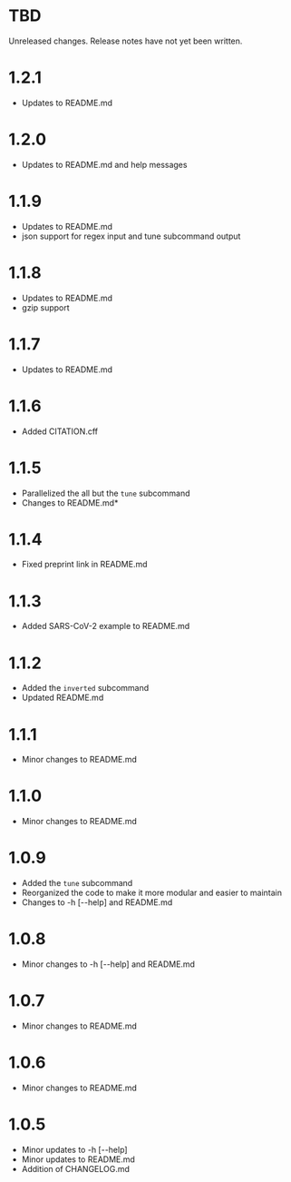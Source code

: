 TBD
===
Unreleased changes. Release notes have not yet been written.

1.2.1
=====
* Updates to README.md

1.2.0
=====
* Updates to README.md and help messages

1.1.9
=====
* Updates to README.md
* json support for regex input and tune subcommand output

1.1.8
=====
* Updates to README.md
* gzip support

1.1.7
=====
* Updates to README.md

1.1.6
=====
* Added CITATION.cff

1.1.5
=====
* Parallelized the all but the `tune` subcommand
* Changes to README.md*

1.1.4
=====
* Fixed preprint link in README.md

1.1.3
=====
* Added SARS-CoV-2 example to README.md

1.1.2
=====
* Added the `inverted` subcommand
* Updated README.md

1.1.1
=====
* Minor changes to README.md

1.1.0
=====
* Minor changes to README.md

1.0.9
=====
* Added the `tune` subcommand
* Reorganized the code to make it more modular and easier to maintain
* Changes to -h [--help] and README.md

1.0.8
=====
* Minor changes to -h [--help] and README.md

1.0.7
=====
* Minor changes to README.md

1.0.6
=====
* Minor changes to README.md

1.0.5
=====
* Minor updates to -h [--help]
* Minor updates to README.md
* Addition of CHANGELOG.md
